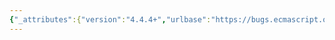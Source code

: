 ```yaml
---
{"_attributes":{"version":"4.4.4+","urlbase":"https://bugs.ecmascript.org/","maintainer":"dherman@mozilla.com"},"bug":{"bug_id":3545,"creation_ts":"2015-01-16 03:36:00 -0800","short_desc":"9.2.2.1 PrepareOrdinaryCall vs PrepareForOrdinaryCall","delta_ts":"2015-02-02 18:39:05 -0800","product":"Draft for 6th Edition","component":"editorial issue","version":"Rev 31: January 15, 2015 Draft","rep_platform":"All","op_sys":"All","bug_status":"RESOLVED","resolution":"FIXED","priority":"Normal","bug_severity":"normal","everconfirmed":true,"reporter":{"uid":"claude.pache","name":"Claude Pache"},"assigned_to":{"uid":"allen","name":"Allen Wirfs-Brock"},"long_desc":[{"commentid":11466,"comment_count":0,"who":{"uid":"claude.pache","name":"Claude Pache"},"bug_when":"2015-01-16 03:36:02 -0800","thetext":"That abstract operation is named PrepareOrdinaryCall, but it is referenced twice as PrepareForOrdinaryCall."},{"commentid":11504,"comment_count":1,"who":{"uid":"allen","name":"Allen Wirfs-Brock"},"bug_when":"2015-01-16 10:08:44 -0800","thetext":"fixed in Rev32 editor's draft\n\n'PrepareForOrdinaryCall'"},{"commentid":12041,"comment_count":2,"who":{"uid":"allen","name":"Allen Wirfs-Brock"},"bug_when":"2015-02-02 18:39:05 -0800","thetext":"fixed in rev32 draft"}]}}
---
```

